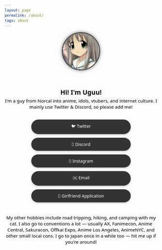 ```yaml
---
layout: page
permalink: /about/
tags: about
---
```


<div style="text-align: center; font-family: 'Segoe UI', Tahoma, Geneva, Verdana, sans-serif; color: #000;">

<img src="https://raw.githubusercontent.com/moememes/moememes.github.io/refs/heads/master/52180.jpg" alt="Profile Picture" style="border-radius: 50%; border: 3px solid #444; box-shadow: 0 0 12px rgba(0, 0, 0, 0.5); width: 120px; height: 120px; object-fit: cover; margin-bottom: 1.5rem;" />

<h2 style="margin-bottom: 0.25rem; color: #000;">Hi! I'm Uguu!</h2>

<p style="max-width: 600px; margin: 0 auto; font-size: 0.95rem; color: #000;">
I'm a guy from Norcal into anime, idols, vtubers, and internet culture. I mainly use Twitter & Discord, so please add me!
</p>

<div style="margin-top: 2rem; display: flex; flex-direction: column; gap: 12px; align-items: center;">

  <a href="https://twitter.com/removeanime" target="_blank" style="background-color: #333; color: #fff; padding: 12px 24px; border-radius: 999px; text-decoration: none; font-weight: 200; box-shadow: 0 2px 6px rgba(0,0,0,0.25); width: 80%; max-width: 280px;">
    🐦 Twitter
  </a>

  <a href="https://discordapp.com/users/142198382532755456" target="_blank" style="background-color: #333; color: #fff; padding: 12px 24px; border-radius: 999px; text-decoration: none; font-weight: 200; box-shadow: 0 2px 6px rgba(0,0,0,0.25); width: 80%; max-width: 280px;">
    💬 Discord
  </a>

  <a href="https://instagram.com/yangliu239" target="_blank" style="background-color: #333; color: #fff; padding: 12px 24px; border-radius: 999px; text-decoration: none; font-weight: 200; box-shadow: 0 2px 6px rgba(0,0,0,0.25); width: 80%; max-width: 280px;">
    📸 Instagram
  </a>

  <a href="mailto:uguutera@gmail.com" style="background-color: #333; color: #fff; padding: 12px 24px; border-radius: 999px; text-decoration: none; font-weight: 200; box-shadow: 0 2px 6px rgba(0,0,0,0.25); width: 80%; max-width: 280px;">
    ✉️ Email
  </a>

  <a href="https://docs.google.com/forms/d/1hNmdFJyaf1n63h8Npyi1tAQzLXVJndm37VvKbW-MZgE/edit" target="_blank" style="background-color: #333; color: #fff; padding: 12px 24px; border-radius: 999px; text-decoration: none; font-weight: 200; box-shadow: 0 2px 6px rgba(0,0,0,0.25); width: 80%; max-width: 280px;">
    💖 Girlfriend Application
  </a>

</div>

<p style="max-width: 600px; margin: 2.5rem auto 0; font-size: 0.95rem; color: #000;">
My other hobbies include road tripping, hiking, and camping with my cat. I also go to conventions a lot — usually AX, Fanimecon, Anime Central, Sakuracon, Offkai Expo, Anime Los Angeles, AnimeNYC, and other small local cons. I go to Japan once in a while too — hit me up if you're around!
</p>

</div>
